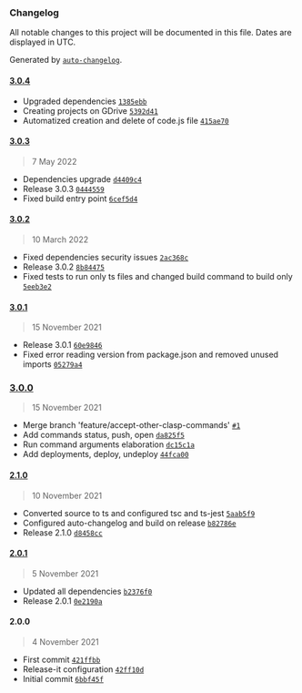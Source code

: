 ### Changelog

All notable changes to this project will be documented in this file. Dates are displayed in UTC.

Generated by [`auto-changelog`](https://github.com/CookPete/auto-changelog).

#### [3.0.4](https://github.com/fantonangeli/multi-clasp2/compare/3.0.3...3.0.4)

- Upgraded dependencies [`1385ebb`](https://github.com/fantonangeli/multi-clasp2/commit/1385ebbe6e38e99c9202a387e055ee9ae38b81da)
- Creating projects on GDrive [`5392d41`](https://github.com/fantonangeli/multi-clasp2/commit/5392d4145280285c2aa47ff20dc518840f6beb00)
- Automatized creation and delete of code.js file [`415ae70`](https://github.com/fantonangeli/multi-clasp2/commit/415ae7077665679b91eb75178ed443f8d6322c2c)

#### [3.0.3](https://github.com/fantonangeli/multi-clasp2/compare/3.0.2...3.0.3)

> 7 May 2022

- Dependencies upgrade [`d4409c4`](https://github.com/fantonangeli/multi-clasp2/commit/d4409c4c4705fcb35bc55e3931e55d356b209cd5)
- Release 3.0.3 [`0444559`](https://github.com/fantonangeli/multi-clasp2/commit/044455960d4bc26f0c1064520e987ab1cba58374)
- Fixed build entry point [`6cef5d4`](https://github.com/fantonangeli/multi-clasp2/commit/6cef5d423aaa429c912e01026e078d561ecf87bb)

#### [3.0.2](https://github.com/fantonangeli/multi-clasp2/compare/3.0.1...3.0.2)

> 10 March 2022

- Fixed dependencies security issues [`2ac368c`](https://github.com/fantonangeli/multi-clasp2/commit/2ac368c00b457b1236bff1a981093509ee53eddc)
- Release 3.0.2 [`8b84475`](https://github.com/fantonangeli/multi-clasp2/commit/8b8447521cba3e9d5e2d9c0f3f2107260f2786df)
- Fixed tests to run only ts files and changed build command to build only [`5eeb3e2`](https://github.com/fantonangeli/multi-clasp2/commit/5eeb3e2c7de3287108182dc5117f7c0e2fbe1dcc)

#### [3.0.1](https://github.com/fantonangeli/multi-clasp2/compare/3.0.0...3.0.1)

> 15 November 2021

- Release 3.0.1 [`60e9846`](https://github.com/fantonangeli/multi-clasp2/commit/60e9846f743a5c7fd54291ace5d84db939415159)
- Fixed error reading version from package.json and removed unused imports [`05279a4`](https://github.com/fantonangeli/multi-clasp2/commit/05279a4efd17dbf8e5370cbe3929cc5e9371ede5)

### [3.0.0](https://github.com/fantonangeli/multi-clasp2/compare/2.1.0...3.0.0)

> 15 November 2021

- Merge branch 'feature/accept-other-clasp-commands' [`#1`](https://github.com/fantonangeli/multi-clasp2/issues/1)
- Add commands status, push, open [`da825f5`](https://github.com/fantonangeli/multi-clasp2/commit/da825f5cd3ab4ce9d92060ed3c248022f08c6e41)
- Run command arguments elaboration [`dc15c1a`](https://github.com/fantonangeli/multi-clasp2/commit/dc15c1aef613d4c86472afec02b0cd896355dc73)
- Add deployments, deploy, undeploy [`44fca00`](https://github.com/fantonangeli/multi-clasp2/commit/44fca00a8c2a7e215b77dc27ab140250dc2fbcac)

#### [2.1.0](https://github.com/fantonangeli/multi-clasp2/compare/2.0.1...2.1.0)

> 10 November 2021

- Converted source to ts and configured tsc and ts-jest [`5aab5f9`](https://github.com/fantonangeli/multi-clasp2/commit/5aab5f92d592a75ab57f82b6d2b858bc42d8127e)
- Configured auto-changelog and build on release [`b82786e`](https://github.com/fantonangeli/multi-clasp2/commit/b82786e1e559eac70cde8b43249e217d6a2b45a9)
- Release 2.1.0 [`d8458cc`](https://github.com/fantonangeli/multi-clasp2/commit/d8458cc189b22e0a8b799ed368e19840c0c3f286)

#### [2.0.1](https://github.com/fantonangeli/multi-clasp2/compare/2.0.0...2.0.1)

> 5 November 2021

- Updated all dependencies [`b2376f0`](https://github.com/fantonangeli/multi-clasp2/commit/b2376f05ee38a048f9a0fc76663605e272da14e2)
- Release 2.0.1 [`0e2190a`](https://github.com/fantonangeli/multi-clasp2/commit/0e2190a57b62b9907bba6534adc03e388a87a555)

#### 2.0.0

> 4 November 2021

- First commit [`421ffbb`](https://github.com/fantonangeli/multi-clasp2/commit/421ffbbb515119a6eb0f85116b8b8acb7c37a13f)
- Release-it configuration [`42ff10d`](https://github.com/fantonangeli/multi-clasp2/commit/42ff10d3940ffdd495c1e802051438de2f7199fc)
- Initial commit [`6bbf45f`](https://github.com/fantonangeli/multi-clasp2/commit/6bbf45f982b975796ead365da2c28ce15efc753d)
